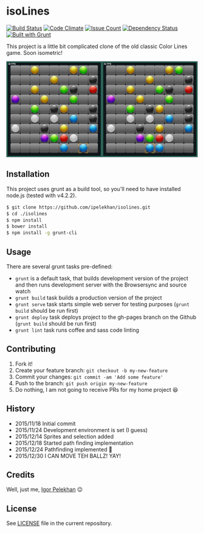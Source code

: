 # isoLines

[![Build Status](https://travis-ci.org/ipelekhan/isolines.svg)](https://travis-ci.org/ipelekhan/isolines)
[![Code Climate](https://codeclimate.com/github/ipelekhan/isolines/badges/gpa.svg)](https://codeclimate.com/github/ipelekhan/isolines)
[![Issue Count](https://codeclimate.com/github/ipelekhan/isolines/badges/issue_count.svg)](https://codeclimate.com/github/ipelekhan/isolines)
[![Dependency Status](https://david-dm.org/ipelekhan/isolines.svg)](https://david-dm.org/ipelekhan/isolines)
[![Built with Grunt](https://cdn.gruntjs.com/builtwith.png)](http://gruntjs.com/)

This project is a little bit complicated clone of the old classic Color Lines game. Soon isometric!

[![Early pre-beta version game screenshot](screenshot-from-2016-01-01-18-32-43.png "Screenshot")](screenshot-from-2016-01-01-18-32-43.png)

## Installation

This project uses grunt as a build tool, so you'll need to have installed node.js (tested with v4.2.2).

```bash
$ git clone https://github.com/ipelekhan/isolines.git
$ cd ./isolines
$ npm install
$ bower install
$ npm install -g grunt-cli
```

## Usage

There are several grunt tasks pre-defined:

* ```grunt``` is a default task, that builds development version of the project and then runs development server with the Browsersync and source watch
* ```grunt build``` task builds a production version of the project
* ```grunt serve``` task starts simple web server for testing purposes (```grunt build``` should be run first)
* ```grunt deploy``` task deploys project to the gh-pages branch on the Github (```grunt build``` should be run first)
* ```grunt lint``` task runs coffee and sass code linting

## Contributing

1. Fork it!
2. Create your feature branch: `git checkout -b my-new-feature`
3. Commit your changes: `git commit -am 'Add some feature'`
4. Push to the branch: `git push origin my-new-feature`
5. Do nothing, I am not going to receive PRs for my home project :laughing:

## History

* 2015/11/18 Initial commit
* 2015/11/24 Development environment is set (I guess)
* 2015/12/14 Sprites and selection added
* 2015/12/18 Started path finding implementation
* 2015/12/24 Pathfinding implemented :tada:
* 2015/12/30 I CAN MOVE TEH BALLZ! YAY!

## Credits

Well, just me, [Igor Pelekhan](//twitter.com/ipelekhan) :wink:

## License

See [LICENSE](LICENSE) file in the current repository.
